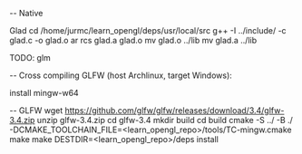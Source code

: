-- Native

Glad
  cd /home/jurmc/learn_opengl/deps/usr/local/src
  g++ -I ../include/ -c glad.c -o glad.o
  ar rcs glad.a glad.o 
  mv glad.o ../lib
  mv glad.a ../lib

TODO: glm

-- Cross compiling GLFW (host Archlinux, target Windows):

install mingw-w64

-- GLFW
  wget https://github.com/glfw/glfw/releases/download/3.4/glfw-3.4.zip
  unzip glfw-3.4.zip
  cd glfw-3.4
  mkdir build
  cd build
  cmake -S ../ -B ./ -DCMAKE_TOOLCHAIN_FILE=<learn_opengl_repo>/tools/TC-mingw.cmake
  make
  make DESTDIR=<learn_opengl_repo>/deps install

